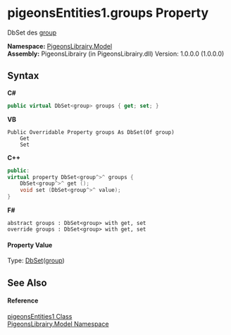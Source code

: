 # pigeonsEntities1.groups Property 
 

DbSet des <a href="30daa006-0f38-7d8e-5d44-43f8187b044c">group</a>

**Namespace:**&nbsp;<a href="740f9e4a-e251-715e-60bf-e906871d97b4">PigeonsLibrairy.Model</a><br />**Assembly:**&nbsp;PigeonsLibrairy (in PigeonsLibrairy.dll) Version: 1.0.0.0 (1.0.0.0)

## Syntax

**C#**<br />
``` C#
public virtual DbSet<group> groups { get; set; }
```

**VB**<br />
``` VB
Public Overridable Property groups As DbSet(Of group)
	Get
	Set
```

**C++**<br />
``` C++
public:
virtual property DbSet<group^>^ groups {
	DbSet<group^>^ get ();
	void set (DbSet<group^>^ value);
}
```

**F#**<br />
``` F#
abstract groups : DbSet<group> with get, set
override groups : DbSet<group> with get, set
```


#### Property Value
Type: <a href="http://msdn2.microsoft.com/en-us/library/gg696460" target="_blank">DbSet</a>(<a href="30daa006-0f38-7d8e-5d44-43f8187b044c">group</a>)

## See Also


#### Reference
<a href="245a4bc1-0cab-0f9a-129c-9375641dc5f0">pigeonsEntities1 Class</a><br /><a href="740f9e4a-e251-715e-60bf-e906871d97b4">PigeonsLibrairy.Model Namespace</a><br />